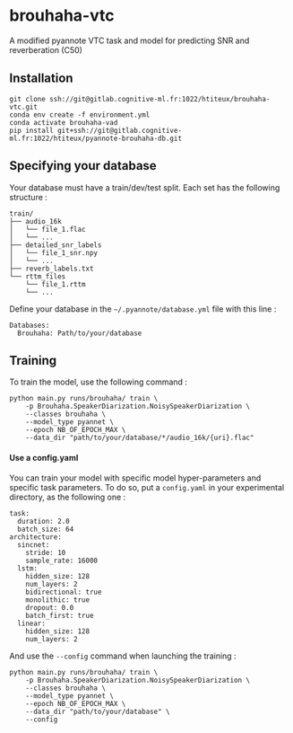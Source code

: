 # brouhaha-vtc

A modified pyannote VTC task and model for predicting SNR and reverberation (C50)


## Installation

```
git clone ssh://git@gitlab.cognitive-ml.fr:1022/htiteux/brouhaha-vtc.git
conda env create -f environment.yml
conda activate brouhaha-vad
pip install git+ssh://git@gitlab.cognitive-ml.fr:1022/htiteux/pyannote-brouhaha-db.git
```

## Specifying your database

Your database must have a train/dev/test split. Each set has the following structure :

```
train/
├── audio_16k
│   └── file_1.flac
│   └── ...
├── detailed_snr_labels
│   └── file_1_snr.npy
│   └── ...
├── reverb_labels.txt
└── rttm_files
    └── file_1.rttm
    └── ...
```

Define your database in the `~/.pyannote/database.yml` file with this line :

```
Databases:
  Brouhaha: Path/to/your/database
```


## Training

To train the model, use the following command :

```
python main.py runs/brouhaha/ train \
    -p Brouhaha.SpeakerDiarization.NoisySpeakerDiarization \
    --classes brouhaha \
    --model_type pyannet \
    --epoch NB_OF_EPOCH_MAX \
    --data_dir "path/to/your/database/*/audio_16k/{uri}.flac"
```

#### Use a config.yaml

You can train your model with specific model hyper-parameters and 
specific task parameters. 
To do so, put a `config.yaml` in your experimental directory, as the following one :

```
task:
  duration: 2.0
  batch_size: 64
architecture:
  sincnet:
    stride: 10
    sample_rate: 16000
  lstm:
    hidden_size: 128
    num_layers: 2
    bidirectional: true
    monolithic: true
    dropout: 0.0
    batch_first: true
  linear:
    hidden_size: 128
    num_layers: 2
```

And use the `--config` command when launching the training :

```
python main.py runs/brouhaha/ train \
    -p Brouhaha.SpeakerDiarization.NoisySpeakerDiarization \
    --classes brouhaha \
    --model_type pyannet \
    --epoch NB_OF_EPOCH_MAX \
    --data_dir "path/to/your/database" \
    --config
```